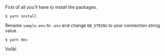First of all you'll have to install the packages.

```shell
$ yarn install
```

Rename `sample.env` to `.env` and change `DB_STRING` to your connection string value.

```shell
$ yarn dev
```

Voilà!

